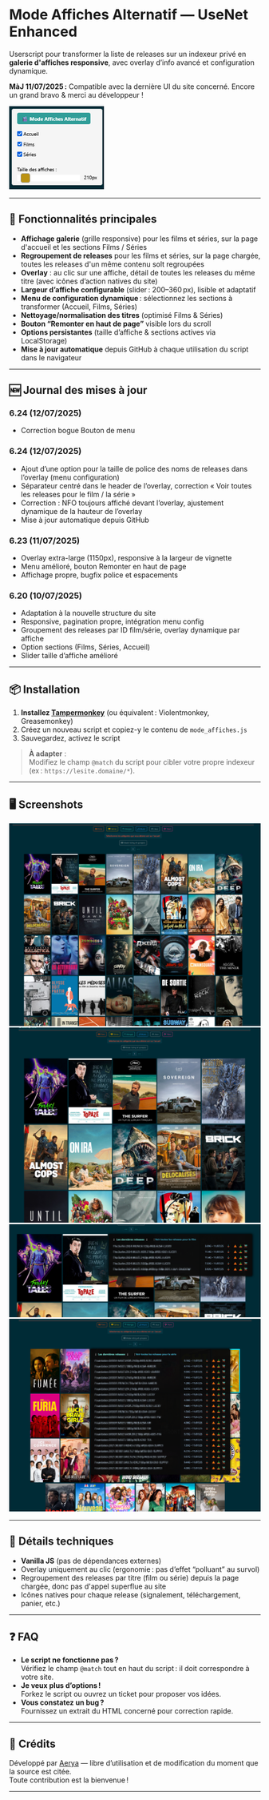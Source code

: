 # Mode Affiches Alternatif — UseNet Enhanced

Userscript pour transformer la liste de releases sur un indexeur privé en **galerie d'affiches responsive**, avec overlay d’info avancé et configuration dynamique.

**MàJ 11/07/2025 :** Compatible avec la dernière UI du site concerné. Encore un grand bravo & merci au développeur !

![Menu](https://raw.githubusercontent.com/Aerya/Mode-Affiches/refs/heads/main/Screens/1.png)

---

## 🚀 Fonctionnalités principales

- **Affichage galerie** (grille responsive) pour les films et séries, sur la page d'accueil et les sections Films / Séries
- **Regroupement de releases** pour les films et séries, sur la page chargée, toutes les releases d'un même contenu solt regroupées
- **Overlay** : au clic sur une affiche, détail de toutes les releases du même titre (avec icônes d’action natives du site)
- **Largeur d’affiche configurable** (slider : 200–360 px), lisible et adaptatif
- **Menu de configuration dynamique** : sélectionnez les sections à transformer (Accueil, Films, Séries)
- **Nettoyage/normalisation des titres** (optimisé Films & Séries)
- **Bouton “Remonter en haut de page”** visible lors du scroll
- **Options persistantes** (taille d’affiche & sections actives via LocalStorage)
- **Mise à jour automatique** depuis GitHub à chaque utilisation du script dans le navigateur

---

## 🆕 Journal des mises à jour

### 6.24 (12/07/2025)
- Correction bogue Bouton de menu

### 6.24 (12/07/2025)
- Ajout d’une option pour la taille de police des noms de releases dans l’overlay (menu configuration)
- Séparateur centré dans le header de l’overlay, correction « Voir toutes les releases pour le film / la série »
- Correction : NFO toujours affiché devant l’overlay, ajustement dynamique de la hauteur de l’overlay
- Mise à jour automatique depuis GitHub

### 6.23 (11/07/2025)
- Overlay extra-large (1150px), responsive à la largeur de vignette
- Menu amélioré, bouton Remonter en haut de page
- Affichage propre, bugfix police et espacements

### 6.20 (10/07/2025)
- Adaptation à la nouvelle structure du site
- Responsive, pagination propre, intégration menu config
- Groupement des releases par ID film/série, overlay dynamique par affiche
- Option sections (Films, Séries, Accueil)
- Slider taille d’affiche amélioré

---

## 📦 Installation

1. **Installez [Tampermonkey](https://www.tampermonkey.net/)** (ou équivalent : Violentmonkey, Greasemonkey)
2. Créez un nouveau script et copiez-y le contenu de `mode_affiches.js`
3. Sauvegardez, activez le script

> **À adapter** :  
> Modifiez le champ `@match` du script pour cibler votre propre indexeur (ex : `https://lesite.domaine/*`).

---

## 🖥️ Screenshots

![Démo](https://raw.githubusercontent.com/Aerya/Mode-Affiches/refs/heads/main/Screens/2.png)
![Démo](https://raw.githubusercontent.com/Aerya/Mode-Affiches/refs/heads/main/Screens/3.png)
![Démo](https://raw.githubusercontent.com/Aerya/Mode-Affiches/refs/heads/main/Screens/4.png)
![Démo](https://raw.githubusercontent.com/Aerya/Mode-Affiches/refs/heads/main/Screens/5.png)

---

## 🧩 Détails techniques

- **Vanilla JS** (pas de dépendances externes)
- Overlay uniquement au clic (ergonomie : pas d’effet “polluant” au survol)
- Regroupement des releases par titre (film ou série) depuis la page chargée, donc pas d'appel superflue au site
- Icônes natives pour chaque release (signalement, téléchargement, panier, etc.)

---

## ❓ FAQ

- **Le script ne fonctionne pas ?**  
  Vérifiez le champ `@match` tout en haut du script : il doit correspondre à votre site.
- **Je veux plus d’options !**  
  Forkez le script ou ouvrez un ticket pour proposer vos idées.
- **Vous constatez un bug ?**  
  Fournissez un extrait du HTML concerné pour correction rapide.

---

## 🤝 Crédits

Développé par [Aerya](https://github.com/Aerya) — libre d’utilisation et de modification du moment que la source est citée.  
Toute contribution est la bienvenue !

---
